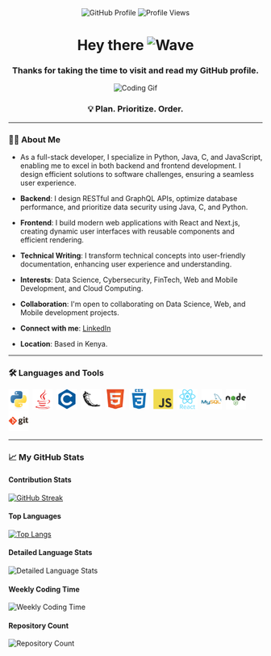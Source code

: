 <div align="center">
  <img src="https://media.giphy.com/media/M9gbBd9nbDrOTu1Mqx/giphy.gif" width="100" alt="GitHub Profile"/>
  <img src="https://komarev.com/ghpvc/?username=ItsWachira&style=flat-square&color=orange" alt="Profile Views"/>
  <h1>Hey there <img src="https://media.giphy.com/media/hvRJCLFzcasrR4ia7z/giphy.gif" width="30px" alt="Wave"/></h1>
  <h3>Thanks for taking the time to visit and read my GitHub profile.</h3>
  <img src="https://media.giphy.com/media/dWesBcTLavkZuG35MI/giphy.gif" width="600" height="300" alt="Coding Gif"/>
  <h3>💡 Plan. Prioritize. Order.</h3>
</div>

---

### 👨‍💻 About Me

- As a full-stack developer, I specialize in Python, Java, C, and JavaScript, enabling me to excel in both backend and frontend development. I design efficient solutions to software challenges, ensuring a seamless user experience.

- **Backend**: I design RESTful and GraphQL APIs, optimize database performance, and prioritize data security using Java, C, and Python.

- **Frontend**: I build modern web applications with React and Next.js, creating dynamic user interfaces with reusable components and efficient rendering.

- **Technical Writing**: I transform technical concepts into user-friendly documentation, enhancing user experience and understanding.

- **Interests**: Data Science, Cybersecurity, FinTech, Web and Mobile Development, and Cloud Computing.

- **Collaboration**: I'm open to collaborating on Data Science, Web, and Mobile development projects.

- **Connect with me**: [LinkedIn](https://www.linkedin.com/in/oloo-stephen-asira/) 

- **Location**: Based in Kenya.

---

### :hammer_and_wrench: Languages and Tools

<div>
  <img src="https://github.com/devicons/devicon/blob/master/icons/python/python-original.svg" title="Python" alt="Python" width="40" height="40"/>&nbsp;
  <img src="https://github.com/devicons/devicon/blob/master/icons/java/java-plain.svg" title="Java" alt="Java" width="40" height="40"/>&nbsp;
  <img src="https://github.com/devicons/devicon/blob/master/icons/c/c-plain.svg" title="C" alt="C" width="40" height="40"/>&nbsp;
  <img src="https://github.com/devicons/devicon/blob/master/icons/flask/flask-original.svg" title="Flask" alt="Flask" width="40" height="40"/>&nbsp;
  <img src="https://github.com/devicons/devicon/blob/master/icons/html5/html5-original.svg" title="HTML5" alt="HTML5" width="40" height="40"/>&nbsp;
  <img src="https://github.com/devicons/devicon/blob/master/icons/css3/css3-plain-wordmark.svg" title="CSS3" alt="CSS" width="40" height="40"/>&nbsp;
  <img src="https://github.com/devicons/devicon/blob/master/icons/javascript/javascript-original.svg" title="JavaScript" alt="JavaScript" width="40" height="40"/>&nbsp;
  <img src="https://github.com/devicons/devicon/blob/master/icons/react/react-original-wordmark.svg" title="React" alt="React" width="40" height="40"/>&nbsp;
  <img src="https://github.com/devicons/devicon/blob/master/icons/mysql/mysql-original-wordmark.svg" title="MySQL" alt="MySQL" width="40" height="40"/>&nbsp;
  <img src="https://github.com/devicons/devicon/blob/master/icons/nodejs/nodejs-original-wordmark.svg" title="NodeJS" alt="NodeJS" width="40" height="40"/>&nbsp;
  <img src="https://github.com/devicons/devicon/blob/master/icons/git/git-original-wordmark.svg" title="Git" alt="Git" width="40" height="40"/>
</div>

---

### :chart_with_upwards_trend: My GitHub Stats

#### Contribution Stats
[![GitHub Streak](http://github-readme-streak-stats.herokuapp.com?user=Olooce&theme=dark&background=000000)](https://git.io/streak-stats)

#### Top Languages
[![Top Langs](https://github-readme-stats.vercel.app/api/top-langs/?username=Olooce&layout=compact&theme=vision-friendly-dark)](https://github.com/anuraghazra/github-readme-stats)

#### Detailed Language Stats
![Detailed Language Stats](https://github-readme-stats.vercel.app/api/top-langs/?username=Olooce&layout=compact&theme=vision-friendly-dark)

#### Weekly Coding Time
![Weekly Coding Time](https://github-readme-stats.vercel.app/api/wakatime?username=Olooce&layout=compact&theme=vision-friendly-dark)

#### Repository Count
![Repository Count](https://github-readme-stats.vercel.app/api?username=Olooce&show_icons=true&count_private=true&theme=vision-friendly-dark)
